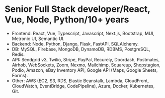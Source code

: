 # Senior Full Stack developer/React, Vue, Node, Python/10+ years

- Frontend: 
React, Vue, Typescript, Javascript, Next.js, Bootstrap, MUI, Metronic UI, Semantic UI.
- Backend: 
Node, Python, Django, Flask, FastAPI, SQLAlchemy.
- DB: 
MySQL, Firebase, MongoDB, DynamoDB, RDBMS, PostgreSQL, Redis.
- API: 
Sendgrid v3, Twilio, Stripe, PayPal, Recurely, Doordash, Postmates, Airhob, WebSockets, Zoom, Nexmo, Mailchimp, Squareup, Shopstagion, Podio, Amazon, eBay Inventory API, Google API (Maps, Google Sheets, Forms).
- Other: 
AWS (EC2, S3, RDS, Elastic Beanstalk, Lambda, CloudFront, CloudWatch, EventBridge, CodePipeline), Azure, Docker, Kubernetes, Git.
